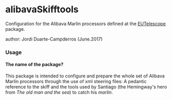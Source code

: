 # alibavaSkifftools
Configuration for the Alibava Marlin processors defined at
the [EUTelescope](https://github.com/duartej/eutelescope) package. 

author: Jordi Duarte-Campderros (June.2017)

### Usage


#### The name of the package?
This package is intended to configure and prepare the whole set
of Alibava Marlin processors through the use of xml steering 
files: A pedantic reference to the skiff and the tools used by 
Santiago (the Hemingway's hero from *The old man and the sea*) 
to catch his *marlin*. 
